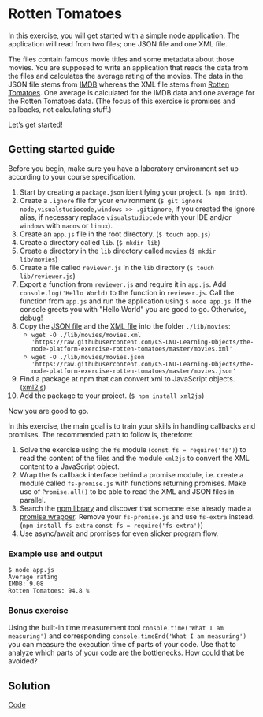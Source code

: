 # Rotten Tomatoes

In this exercise, you will get started with a simple node application. The application will read from two files; one JSON file and one XML file.

The files contain famous movie titles and some metadata about those movies. You are supposed to write an application that reads the data from the files and calculates the average rating of the movies. The data in the JSON file stems from [IMDB](http://www.imdb.com/) whereas the XML file stems from [Rotten Tomatoes](http://www.rottentomatoes.com/). One average is calculated for the IMDB data and one average for the Rotten Tomatoes data. (The focus of this exercise is promises and callbacks, not calculating stuff.)

Let’s get started!

## Getting started guide

Before you begin, make sure you have a laboratory environment set up according to your course specification.

1. Start by creating a `package.json` identifying your project. (`$ npm init`).
1. Create a `.ignore` file for your environment (`$ git ignore node,visualstudiocode,windows >> .gitignore`, if you created the ignore alias, if necessary replace `visualstudiocode` with your IDE and/or `windows` with `macos` or `linux`).
1. Create an `app.js` file in the root directory. (`$ touch app.js`)
1. Create a directory called `lib`. (`$ mkdir lib`)
1. Create a directory in the `lib` directory called `movies` (`$ mkdir lib/movies`)
1. Create a file called `reviewer.js`  in the `lib` directory (`$ touch lib/reviewer.js`)
1. Export a function from `reviewer.js` and require it in `app.js`. Add `console.log('Hello World)` to the function in `reviewer.js`. Call the function from `app.js` and run the application using `$ node app.js`. If the console greets you with "Hello World" you are good to go. Otherwise, debug!
1. Copy the [JSON file](movies.json) and the [XML file](movies.xml) into the folder `./lib/movies`:
    - `wget -O ./lib/movies/movies.xml 'https://raw.githubusercontent.com/CS-LNU-Learning-Objects/the-node-platform-exercise-rotten-tomatoes/master/movies.xml'`
    - `wget -O ./lib/movies/movies.json 'https://raw.githubusercontent.com/CS-LNU-Learning-Objects/the-node-platform-exercise-rotten-tomatoes/master/movies.json'`
1. Find a package at npm that can convert xml to JavaScript objects. ([xml2js](https://www.npmjs.com/package/xml2js))
1. Add the package to your project. (`$ npm install xml2js`)

Now you are good to go.

In this exercise, the main goal is to train your skills in handling callbacks and promises. The recommended path to follow is, therefore:

1. Solve the exercise using the `fs` module (`const fs = require('fs')`) to read the content of the files and the module `xml2js` to convert the XML content to a JavaScript object.
1. Wrap the fs callback interface behind a promise module, i.e. create a module called `fs-promise.js` with functions returning promises. Make use of `Promise.all()` to be able to read the XML and JSON files in parallel.
1. Search the [npm library](https://www.npmjs.com/search?q=fs+promise) and discover that someone else already made a [promise wrapper](https://www.npmjs.com/package/fs-extra). Remove your `fs-promise.js` and use `fs-extra` instead. (`npm install fs-extra` `const fs = require('fs-extra')`)
1. Use async/await and promises for even slicker program flow.

### Example use and output

```shell
$ node app.js
Average rating
IMDB: 9.08
Rotten Tomatoes: 94.8 %
```

### Bonus exercise

Using the built-in time measurement tool `console.time('What I am measuring')` and corresponding `console.timeEnd('What I am measuring')` you can measure the execution time of parts of your code. Use that to analyze which parts of your code are the bottlenecks. How could that be avoided?

## Solution

[Code](
https://github.com/CS-LNU-Learning-Objects/SOLUTION-the-node-platform-exercise-rotten-tomatoes)
